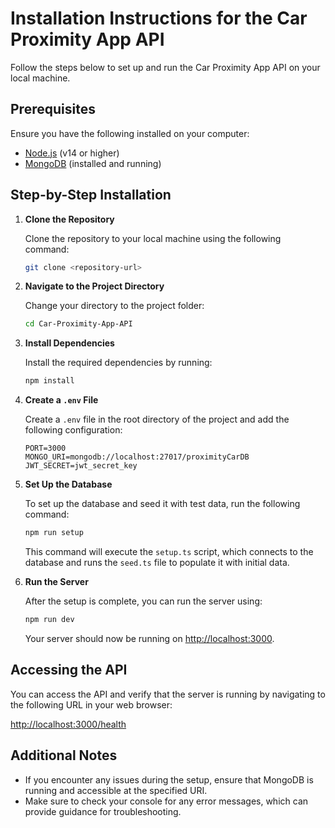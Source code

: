 # Installation Instructions for the Car Proximity App API

Follow the steps below to set up and run the Car Proximity App API on your local machine.

## Prerequisites

Ensure you have the following installed on your computer:

- [Node.js](https://nodejs.org/) (v14 or higher)
- [MongoDB](https://www.mongodb.com/) (installed and running)

## Step-by-Step Installation

1. **Clone the Repository**

   Clone the repository to your local machine using the following command:

   ```bash
   git clone <repository-url>
   ```

2. **Navigate to the Project Directory**

   Change your directory to the project folder:

   ```bash
   cd Car-Proximity-App-API
   ```

3. **Install Dependencies**

   Install the required dependencies by running:

   ```bash
   npm install
   ```

4. **Create a `.env` File**

   Create a `.env` file in the root directory of the project and add the following configuration:

   ```plaintext
   PORT=3000
   MONGO_URI=mongodb://localhost:27017/proximityCarDB
   JWT_SECRET=jwt_secret_key
   ```

5. **Set Up the Database**

   To set up the database and seed it with test data, run the following command:

   ```bash
   npm run setup
   ```

   This command will execute the `setup.ts` script, which connects to the database and runs the `seed.ts` file to populate it with initial data.

6. **Run the Server**

   After the setup is complete, you can run the server using:

   ```bash
   npm run dev
   ```

   Your server should now be running on [http://localhost:3000](http://localhost:3000).

## Accessing the API

You can access the API and verify that the server is running by navigating to the following URL in your web browser:

[http://localhost:3000/health](http://localhost:3000/health)

## Additional Notes

- If you encounter any issues during the setup, ensure that MongoDB is running and accessible at the specified URI.
- Make sure to check your console for any error messages, which can provide guidance for troubleshooting.


